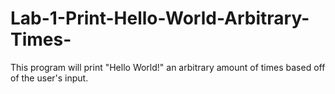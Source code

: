 # Lab-1-Print-Hello-World-Arbitrary-Times-
This program will print "Hello World!" an arbitrary amount of times based off of the user's input.

